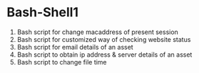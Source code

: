 # Bash-Shell1
1. Bash script for change macaddress of present session
2. Bash script for customized way of checking website status
3. Bash script for email details of an asset
4. Bash script to obtain ip address & server details of an asset
5. Bash script to change file time
